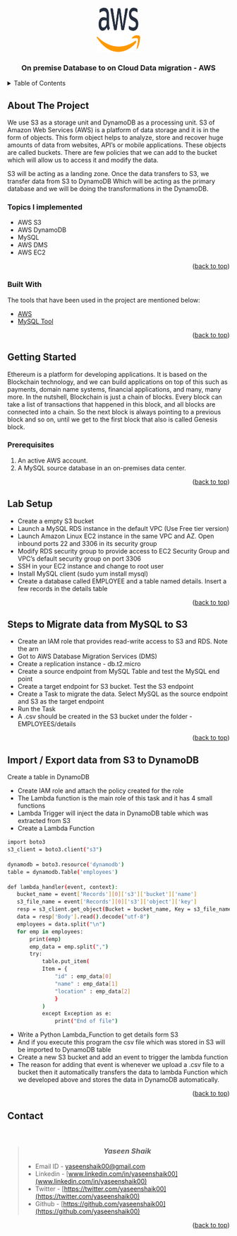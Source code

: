 <div id="top"></div>

<!-- PROJECT LOGO -->
<br />
<div align="center">
  <a>
    <img src="images/amazon-web-services-logo.svg" alt="Logo" width="100" height="100">
  </a>
  <h3 align="center">On premise Database to on Cloud Data migration - AWS</h3>

</div>

<!-- TABLE OF CONTENTS -->
<details>
  <summary>Table of Contents</summary>
  <ol>
    <li>
      <a href="#about-the-project">About The Project</a>
      <ul>
        <li><a href="#built-with">Built With</a></li>
      </ul>
    </li>
    <li>
      <a href="#getting-started">Getting Started</a>
      <ul>
        <li><a href="#prerequisites">Prerequisites</a></li>
      </ul>
    </li>
    <li><a href="#Lab-Setup">Lab Setup</a></li>
    <li><a href="#Steps-to-Migrate-data-from-MySQL-to-S3">Steps to Migrate data from MySQL to S3</a></li>
    <li><a href="#Import-/-Export-data-from-S3-to-DynamoDB">Import / Export data from S3 to DynamoDB</a></li>
    <li><a href="#contact">Contact</a></li>
  </ol>
</details>

<!-- ABOUT THE PROJECT -->
## About The Project

<p>We use S3 as a storage unit and DynamoDB as a processing unit. S3 of Amazon Web Services (AWS) is a platform of data storage and it is in the form of objects. This form object helps to analyze, store and recover huge amounts of data from websites, API’s or mobile applications. These objects are called buckets. There are few policies that we can add to the bucket which will allow us to access it and modify the data.</p>
<p>S3 will be acting as a landing zone. Once the data transfers to S3, we transfer data from S3 to DynamoDB Which will be acting as the primary database and we will be doing the transformations in the DynamoDB.</p>

### Topics I implemented

* AWS S3
* AWS DynamoDB
* MySQL
* AWS DMS
* AWS EC2

<p align="right">(<a href="#top">back to top</a>)</p>

### Built With

The tools that have been used in the project are mentioned below:

* [AWS](https://aws.amazon.com/)
* [MySQL Tool](https://www.mysql.com/downloads/)

<p align="right">(<a href="#top">back to top</a>)</p>

<!-- GETTING STARTED -->
## Getting Started

Ethereum is a platform for developing applications. It is based on the Blockchain technology, and we can build applications on top of this such as payments, domain name systems, financial applications, and many, many more. In the nutshell, Blockchain is just a chain of blocks. Every block can take a list of transactions that happened in this block, and all blocks are connected into a chain. So the next block is always pointing to a previous block and so on, until we get to the first block that also is called Genesis block.

### Prerequisites

1. An active AWS account.
2. A MySQL source database in an on-premises data center.


<p align="right">(<a href="#top">back to top</a>)</p>


<!-- Lab Setup -->
## Lab Setup

* Create a empty S3 bucket 
* Launch a MySQL RDS instance in the default VPC (Use Free tier version)
* Launch Amazon Linux EC2 instance in the same VPC and AZ. Open inbound ports 22 and 3306 in its security group
* Modify RDS security group to provide access to EC2 Security Group and VPC’s default security group on port 3306
* SSH in your EC2 instance and change to root user
* Install MySQL client (sudo yum install mysql)
* Create a database called EMPLOYEE and a table named details. Insert a few records in the details table


<p align="right">(<a href="#top">back to top</a>)</p>


<!-- Steps to Migrate data from MySQL to S3 -->
## Steps to Migrate data from MySQL to S3

* Create an IAM role that provides read-write access to S3 and RDS. Note the arn
* Got to AWS Database Migration Services (DMS)
* Create a replication instance - db.t2.micro
* Create a source endpoint from MySQL Table and test the MySQL end point
* Create a target endpoint for S3 bucket. Test the S3 endpoint
* Create a Task to migrate the data. Select MySQL as the source endpoint and S3 as the target endpoint
* Run the Task
* A .csv should be created in the S3 bucket under the folder - EMPLOYEES/details



<p align="right">(<a href="#top">back to top</a>)</p>


<!-- Import / Export data from S3 to DynamoDB -->
## Import / Export data from S3 to DynamoDB

Create a table in DynamoDB

* Create IAM role and attach the policy created for the role
* The Lambda function is the main role of this task and it has 4 small functions
* Lambda Trigger will inject the data in DynamoDB table which was extracted from S3
* Create a Lambda Function
 ```sh
import boto3
s3_client = boto3.client("s3")

dynamodb = boto3.resource('dynamodb')
table = dynamodb.Table('employees')

def lambda_handler(event, context):
	bucket_name = event['Records'][0]['s3']['bucket']['name']
	s3_file_name = event['Records'][0]['s3']['object']['key']
	resp = s3_client.get_object(Bucket = bucket_name, Key = s3_file_name)
	data = resp['Body'].read().decode("utf-8")
	employees = data.split("\n")
	for emp in employees:
		print(emp)
		emp_data = emp.split(",")
		try:
			table.put_item(
			Item = {
				"id" : emp_data[0]
				"name" : emp_data[1]
				"location" : emp_data[2]
				}
			)
			except Exception as e:
				print("End of file")
 ```
* Write a Python Lambda_Function to get details form S3
* And if you execute this program the csv file which was stored in S3 will be imported to DynamoDB table
* Create a new S3 bucket and add an event to trigger the lambda function
* The reason for adding that event is whenever we upload a .csv file to a bucket then it automatically transfers the data to lambda Function which we developed above and stores the data in DynamoDB automatically.





<p align="right">(<a href="#top">back to top</a>)</p>

<!-- CONTACT -->
## Contact

<br/>

> ### <center> ___Yaseen Shaik___ </center>
>
> * Email ID  - yaseenshaik00@gmail.com
> * Linkedin  - [www.linkedin.com/in/yaseenshaik00](www.linkedin.com/in/yaseenshaik00)
> * Twitter   - [https://twitter.com/yaseenshaik00](https://twitter.com/yaseenshaik00)
> * Github    - [https://github.com/yaseenshaik00](https://github.com/yaseenshaik00)
>  

<p align="right">(<a href="#top">back to top</a>)</p>
